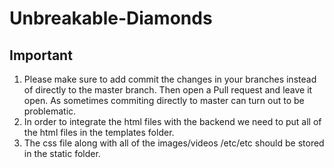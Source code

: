 # Unbreakable-Diamonds

## Important
1. Please make sure to add commit the changes in your branches instead of directly to the master branch. Then open a Pull request and leave it open. As sometimes commiting directly to master can turn out to be problematic. 
2. In order to integrate the html files with the backend we need to put all of the html files in the templates folder. 
3. The css file along with all of the images/videos /etc/etc should be stored in the static folder.

